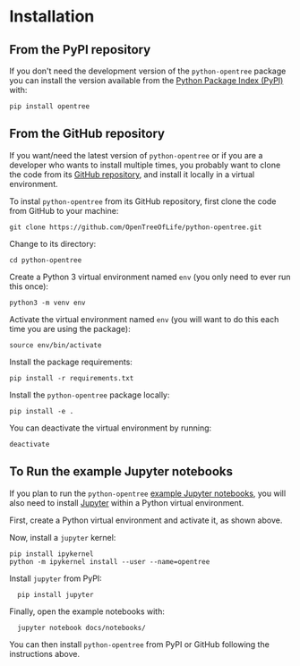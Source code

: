 Installation
============

## From the PyPI repository

If you don't need the development version of the `python-opentree` package you can install the version available from the [Python Package Index (PyPI)](https://pypi.org/) with:

    pip install opentree

## From the GitHub repository

If you want/need the latest version of `python-opentree` or if you are a developer who wants to install multiple times, you probably want to clone the code from its [GitHub repository](https://github.com/OpenTreeOfLife/python-opentree), and install it locally in a virtual environment.

To instal `python-opentree` from its GitHub repository, first clone the code from GitHub to your machine:

    git clone https://github.com/OpenTreeOfLife/python-opentree.git

Change to its directory:

    cd python-opentree

Create a Python 3 virtual environment named `env` (you only need to ever run this once):

    python3 -m venv env

Activate the virtual environment named `env` (you will want to do this each time you are using the package):

    source env/bin/activate

Install the package requirements:

    pip install -r requirements.txt

Install the `python-opentree` package locally:

    pip install -e .


You can deactivate the virtual environment by running:

    deactivate

## To Run the example Jupyter notebooks

If you plan to run the `python-opentree` [example Jupyter notebooks](https://github.com/OpenTreeOfLife/python-opentree/tree/main/docs/notebooks), you will also need to install [Jupyter](https://jupyter.org/) within a Python virtual environment.

First, create a Python virtual environment and activate it, as shown above.

Now, install a `jupyter` kernel:

    pip install ipykernel
    python -m ipykernel install --user --name=opentree

Install `jupyter` from PyPI:

	  pip install jupyter

Finally, open the example notebooks with:

	  jupyter notebook docs/notebooks/

You can then install `python-opentree` from PyPI or GitHub following the instructions above.
